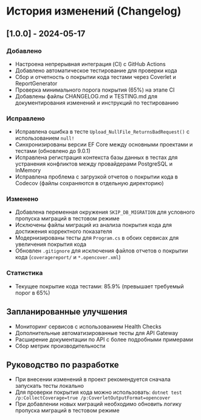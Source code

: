 # История изменений (Changelog)

## [1.0.0] - 2024-05-17
### Добавлено
- Настроена непрерывная интеграция (CI) с GitHub Actions
- Добавлено автоматическое тестирование для проверки кода
- Сбор и отчетность о покрытии кода тестами через Coverlet и ReportGenerator
- Проверка минимального порога покрытия (65%) на этапе CI
- Добавлены файлы CHANGELOG.md и TESTING.md для документирования изменений и инструкций по тестированию

### Исправлено
- Исправлена ошибка в тесте `Upload_NullFile_ReturnsBadRequest()` с использованием `null!`
- Синхронизированы версии EF Core между основными проектами и тестами (обновлено до 9.0.1)
- Исправлена регистрация контекста базы данных в тестах для устранения конфликтов между провайдерами PostgreSQL и InMemory
- Исправлена проблема с загрузкой отчетов о покрытии кода в Codecov (файлы сохраняются в отдельную директорию)

### Изменено
- Добавлена переменная окружения `SKIP_DB_MIGRATION` для условного пропуска миграций в тестовом режиме
- Исключены файлы миграций из анализа покрытия кода для достижения корректного показателя
- Модернизированы тесты для `Program.cs` в обоих сервисах для увеличения покрытия кода
- Обновлен `.gitignore` для исключения файлов отчетов о покрытии кода (`coveragereport/` и `*.opencover.xml`)

### Статистика
- Текущее покрытие кода тестами: 85.9% (превышает требуемый порог в 65%)

## Запланированные улучшения
- Мониторинг сервисов с использованием Health Checks
- Дополнительные автоматизированные тесты для API Gateway
- Расширение документации по API с более подробными примерами
- Сбор метрик производительности

## Руководство по разработке
- При внесении изменений в проект рекомендуется сначала запускать тесты локально
- Для проверки покрытия кода можно использовать: `dotnet test /p:CollectCoverage=true /p:CoverletOutputFormat=opencover`
- При добавлении новых миграций необходимо обновить логику пропуска миграций в тестовом режиме
